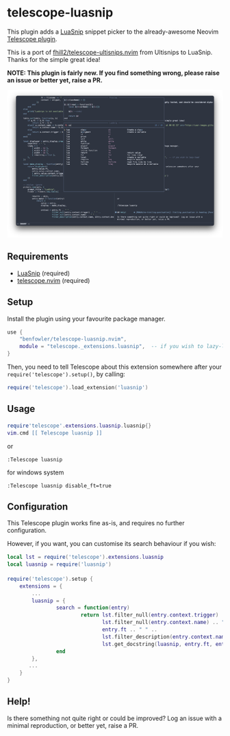 # telescope-luasnip

This plugin adds a [LuaSnip](https://github.com/L3MON4D3/LuaSnip) snippet picker to the already-awesome Neovim [Telescope plugin](https://github.com/nvim-telescope/telescope.nvim).

This is a port of [fhill2/telescope-ultisnips.nvim](https://github.com/fhill2/telescope-ultisnips.nvim) from Ultisnips to LuaSnip.  Thanks for the simple great idea!

**NOTE: This plugin is fairly new. If you find something wrong, please raise an issue or better yet, raise a PR.**

![telescope-luasnip.nvim in action](screenshot.png)

## Requirements

- [LuaSnip](https://github.com/L3MON4D3/LuaSnip) (required)
- [telescope.nvim](https://github.com/nvim-telescope/telescope.nvim) (required)

## Setup

Install the plugin using your favourite package manager.

```lua
use {
    "benfowler/telescope-luasnip.nvim",
    module = "telescope._extensions.luasnip",  -- if you wish to lazy-load
}
```

Then, you need to tell Telescope about this extension somewhere after your
`require('telescope').setup()`, by calling:

```lua
require('telescope').load_extension('luasnip')
```

## Usage

```lua
require'telescope'.extensions.luasnip.luasnip{}
vim.cmd [[ Telescope luasnip ]]
```

or

```vim
:Telescope luasnip
```
for windows system

```vim
:Telescope luasnip disable_ft=true
```

## Configuration

This Telescope plugin works fine as-is, and requires no further configuration.

However, if you want, you can customise its search behaviour if you wish:

```lua
local lst = require('telescope').extensions.luasnip
local luasnip = require('luasnip')

require('telescope').setup {
    extensions = {
        ...
        luasnip = {
                search = function(entry)
                        return lst.filter_null(entry.context.trigger) .. " " ..
                               lst.filter_null(entry.context.name) .. " " ..
                               entry.ft .. " " ..
                               lst.filter_description(entry.context.name, entry.context.description) ..
                               lst.get_docstring(luasnip, entry.ft, entry.context)[1]
                end
        },
       ...
    }
}
```

## Help!

Is there something not quite right or could be improved?  Log an issue with a
minimal reproduction, or better yet, raise a PR.

